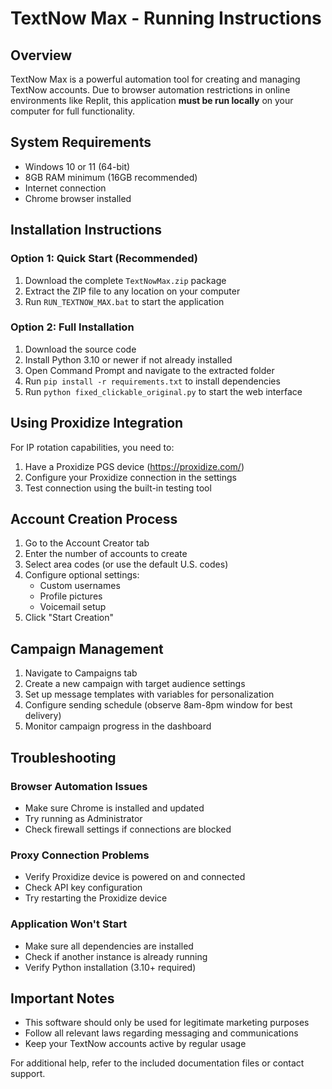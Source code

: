 # TextNow Max - Running Instructions

## Overview
TextNow Max is a powerful automation tool for creating and managing TextNow accounts. Due to browser automation restrictions in online environments like Replit, this application **must be run locally** on your computer for full functionality.

## System Requirements
- Windows 10 or 11 (64-bit)
- 8GB RAM minimum (16GB recommended)
- Internet connection
- Chrome browser installed

## Installation Instructions

### Option 1: Quick Start (Recommended)
1. Download the complete `TextNowMax.zip` package
2. Extract the ZIP file to any location on your computer
3. Run `RUN_TEXTNOW_MAX.bat` to start the application

### Option 2: Full Installation
1. Download the source code
2. Install Python 3.10 or newer if not already installed
3. Open Command Prompt and navigate to the extracted folder
4. Run `pip install -r requirements.txt` to install dependencies
5. Run `python fixed_clickable_original.py` to start the web interface

## Using Proxidize Integration
For IP rotation capabilities, you need to:

1. Have a Proxidize PGS device (https://proxidize.com/)
2. Configure your Proxidize connection in the settings
3. Test connection using the built-in testing tool

## Account Creation Process
1. Go to the Account Creator tab
2. Enter the number of accounts to create
3. Select area codes (or use the default U.S. codes)
4. Configure optional settings:
   - Custom usernames
   - Profile pictures
   - Voicemail setup
5. Click "Start Creation"

## Campaign Management
1. Navigate to Campaigns tab
2. Create a new campaign with target audience settings
3. Set up message templates with variables for personalization
4. Configure sending schedule (observe 8am-8pm window for best delivery)
5. Monitor campaign progress in the dashboard

## Troubleshooting

### Browser Automation Issues
- Make sure Chrome is installed and updated
- Try running as Administrator
- Check firewall settings if connections are blocked

### Proxy Connection Problems
- Verify Proxidize device is powered on and connected
- Check API key configuration
- Try restarting the Proxidize device

### Application Won't Start
- Make sure all dependencies are installed
- Check if another instance is already running
- Verify Python installation (3.10+ required)

## Important Notes
- This software should only be used for legitimate marketing purposes
- Follow all relevant laws regarding messaging and communications
- Keep your TextNow accounts active by regular usage

For additional help, refer to the included documentation files or contact support.